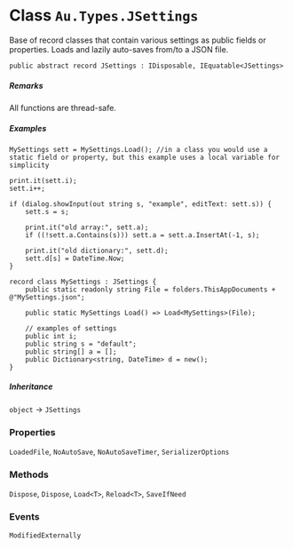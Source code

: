 # Class `Au.Types.JSettings`

Base of record classes that contain various settings as public fields or properties. Loads and lazily auto-saves from/to a JSON file.

```
public abstract record JSettings : IDisposable, IEquatable<JSettings>
```

##### Remarks

All functions are thread-safe.

##### Examples

```
MySettings sett = MySettings.Load(); //in a class you would use a static field or property, but this example uses a local variable for simplicity

print.it(sett.i);
sett.i++;

if (dialog.showInput(out string s, "example", editText: sett.s)) {
	sett.s = s;
	
	print.it("old array:", sett.a);
	if ((!sett.a.Contains(s))) sett.a = sett.a.InsertAt(-1, s);
	
	print.it("old dictionary:", sett.d);
	sett.d[s] = DateTime.Now;
}

record class MySettings : JSettings {
	public static readonly string File = folders.ThisAppDocuments + @"MySettings.json";

	public static MySettings Load() => Load<MySettings>(File);
	
	// examples of settings
	public int i;
	public string s = "default";
	public string[] a = [];
	public Dictionary<string, DateTime> d = new();
}
```

##### Inheritance

`object` → `JSettings`

### Properties

`LoadedFile`, `NoAutoSave`, `NoAutoSaveTimer`, `SerializerOptions`

### Methods

`Dispose`, `Dispose`, `Load<T>`, `Reload<T>`, `SaveIfNeed`

### Events

`ModifiedExternally`